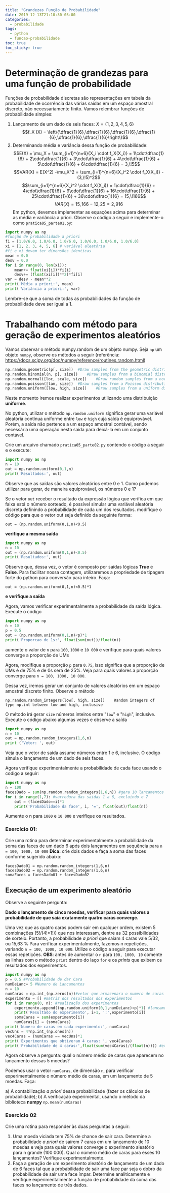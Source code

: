 ```yaml
---
title: "Grandezas Função de Probabilidade"
date: 2019-12-13T21:10:30-03:00
categories:
  - probabilidade
tags:
  - python
  - funcao-probabilidade
toc: true
toc_sticky: true
---
```


<script>
  MathJax = {
    tex: {inlineMath: [['$', '$'], ['\\(', '\\)']]}
  };
  </script>
  <script id="MathJax-script" async src="https://cdn.jsdelivr.net/npm/mathjax@3/es5/tex-chtml.js"></script>
  
   <script src="https://cdn.jsdelivr.net/npm/mermaid@8.4.0/dist/mermaid.min.js"></script>
 <script>mermaid.initialize({startOnLoad:true});</script>

# Determinação de grandezas para uma função de probabilidade
Funções de probabilidade discretas são representações em tabela da probabilidade de ocorrência das várias saídas em um espaço amostral discreto, não necessariamente finito. Vamos relembrar funções de probabilidade simples:
1. Lançamento de um dado de seis faces: $X = \{1, 2, 3, 4, 5,6\}$ $$f_X (X) = \left\{\dfrac{1}{6},\dfrac{1}{6},\dfrac{1}{6},\dfrac{1}{6},\dfrac{1}{6},\dfrac{1}{6}\right\}$$
2. Determinando média e variância dessa função de probabilidade: $$E(X) = \mu_X =  \sum_{i=1}^{n=6}{X_i \cdot f_X(X_i)} = 1\cdot\dfrac{1}{6} + 2\cdot\dfrac{1}{6} + 3\cdot\dfrac{1}{6} + 4\cdot\dfrac{1}{6} + 5\cdot\dfrac{1}{6} + 6\cdot\dfrac{1}{6}  = 3,\!5$$
$$VAR(X) = E(X^2) -\mu_X^2 = \sum_{i=1}^{n=6}{X_i^2 \cdot f_X(X_i)} - (3,\!5)^2$$
$$\sum_{i=1}^{n=6}{X_i^2 \cdot f_X(X_i)} = 1\cdot\dfrac{1}{6} + 4\cdot\dfrac{1}{6} + 9\cdot\dfrac{1}{6} + 16\cdot\dfrac{1}{6} + 25\cdot\dfrac{1}{6} + 36\cdot\dfrac{1}{6}  = 15,\!166$$
$$VAR(X) = 15,\!166 - 12,\!25 = 2,\!916$$
Em python, devemos implementar as equações acima para determinar as média e variância a priori. Observe o código a seguir e implemente-o como `pratica05_parte01.py`:

````python
import numpy as np
#função de probabilidade a priori
fi = [1.0/6.0, 1.0/6.0, 1.0/6.0, 1.0/6.0, 1.0/6.0, 1.0/6.0] 
xi = [1, 2, 3, 4, 5, 6] # variável aleatória
#fi e xi devem ter dimensões identicas
mean = 0.0
desv = 0.0
for i in range(0, len(xi)):
	mean+= float(xi[i])*fi[i]
	desv+= (float(xi[i])**2)*fi[i]
var = desv - mean**2
print('Média a priori:', mean)
print('Variância a priori:', var)
````
Lembre-se que a soma de todas as probabilidades da função de probabilidade deve ser igual a 1. 
 # Trabalhando com método para geração de experimentos aleatórios

Vamos observar o método numpy.random de um objeto numpy. Seja `np` um objeto `numpy`, observe os métodos a seguir (referência: https://docs.scipy.org/doc/numpy/reference/routines.random.html)
````python
np.random.geometric(p[, size])	#Draw samples from the geometric distribution.
np.random.binomial(n, p[, size])	#Draw samples from a binomial distribution.
np.random.normal([loc, scale, size])	#Draw random samples from a normal (Gaussian) distribution.
np.random.poisson([lam, size])	#Draw samples from a Poisson distribution.
np.random.uniform([low, high, size])	#Draw samples from a uniform distribution.
````


Neste momento iremos realizar experimentos utilizando uma distribuição **uniforme**.

No python, utilizar o método `np.random.uniform` significa gerar uma variável aleatória contínua uniforme entre `low` e `high` cuja saída é equiprovável. Porém, a saída não pertence a um espaço amostral contável, sendo necessária uma operação nesta saída para deixá-la em um conjunto contável.

Crie um arquivo chamado `pratica05_parte02.py` contendo o código a    seguir e o execute:           

````python
import numpy as np
n = 10
out = np.random.uniform(0,1,n)
print('Resultados:', out)
````

Observe que as saídas são valores aleatórios entre 0 e 1. Como podemos utilizar para gerar, de maneira equiprovável, os números 0 e 1?

Se o vetor `out` receber o resultado da expressão lógica que verifica em que faixa está o número sorteado, é possível simular uma variável aleatória discreta definindo a probabilidade de cada um dos resultados.
modifique o código para que o vetor out seja definido da seguinte forma:

    out = (np.random.uniform(0,1,n)<0.5)

**verifique a mesma saída**
````python
import numpy as np
n = 10
out = (np.random.uniform(0,1,n)<0.5)
print('Resultados:', out)
````

Observe que, dessa vez, o vetor é composto por saídas lógicas **True** e **False**. Para facilitar nossa contagem, utilizaremos a propriedade de tipagem forte do python para conversão para inteiro.
Faça:

    out = (np.random.uniform(0,1,n)<0.5)*1

**e verifique a saída**

Agora, vamos verificar experimentalmente a probabilidade da saída lógica. Execute o código
````python
import numpy as np
n = 10
p = 0.5
out = (np.random.uniform(0,1,n)<p)*1
print('Proporcao de 1s:', float(sum(out))/float(n))
````

aumente o valor de `n` para `100`, `1000` e `10 000` e verifique para quais valores converge a proporção de UMs

Agora, modifique a proporção `p` para `0.75`, isso significa que a proporção de UMs é de 75% e de 0s será de 25%. Veja para quais valores a proporção converge para `n = 100, 1000, 10 000`.

Dessa vez, iremos gerar um conjunto de valores aleatórios em um espaço amostral discreto finito. 
Observe o método 

    np.random.random_integers(low[, high, size])	Random integers of type np.int between low and high, inclusive

O método irá gerar `size` números inteiros entre "`low`" e "`high`", inclusive.
Execute o código abaixo algumas vezes e observe a saída
````python
import numpy as np
n = 10
out = np.random.random_integers(1,6,n)
print ('Vetor: ', out)
````

Veja que o vetor de saída assume números entre 1 e 6, inclusive. O código simula o lançamento de um dado de seis faces.

Agora verifique experimentalmente a probabilidade de cada face usando o codigo a seguir:
````python
import numpy as np
n = 100
facesDado = sum(np.random.random_integers(1,6,n)) #gera 10 lancamentos
for i in range(1,7): #varredura das saidas 1 a 6, excluindo o 7
	out = (facesDado==i)*1
	print('Probabilidade da face', i, '=', float(out)/float(n))
````

Aumente o n para `1000` e `10 000` e verifique os resultados.
### Exercício 01: 
Crie uma rotina para determinar experimentalmente a probabilidade da soma das faces de um dado 6 após dois lançamentos em sequência para `n = 100, 1000, 10 000`
**Dica:** crie dois dados e faça a soma das faces conforme sugerido abaixo:

    facesDado01 = np.random.random_integers(1,6,n)
    facesDado02 = np.random.random_integers(1,6,n)
    somaFaces = facesDado01 + facesDado02

## Execução de um experimento aleatório

Observe a seguinte pergunta:

**Dado o lançamento de cinco moedas, verificar para quais valores a probabilidade de que saia exatamente quatro caras converge.**

Uma vez que as quatro caras podem sair em qualquer ordem, existem 5 combinações (5!/(4!*1!)) que nos interessam, dentre as 32 possibilidades de sorteio. Portanto, a probabilidade *a priori* que saiam 4 caras vale 5/32, ou 15,63 %
Para verificar experimentalmente, fazemos n repetições, variando `n = 100, 1000, 10 000`. Utilize o código a seguir para executar essas repetições. **OBS**: antes de aumentar o `n` para `100, 1000, 10` comente as linhas com o método `print` dentro do laço `for` e os *prints* que exibem os resultados dos experimentos.
````python
import numpy as np
p = 0.5 #Probabilidade de dar Cara
numDeLanc= 5 #Numero de Lancamentos
n = 10
numCaras = np.int_(np.zeros(n))#vetor que armazenara o numero de caras em cada rodada
experimento = [] #matriz dos resultados dos experimentos
for i in range(0, n): #realização dos experimentos
	experimento.append((np.random.uniform(0,1,numDeLanc)<p)*1) #lancamento de 5 moedas
	print('Resultado do experimento', i+1, ':',experimento[i])
	somaCaras = sum(experimento[i])
	numCaras[i] = (somaCaras)
print('Numero de caras em cada experimento:', numCaras)
vecUns = 4*np.int_(np.ones(n))
vec4Caras = (numCaras == vecUns)*1
print('Experimentos que obtiveram 4 caras: ', vec4Caras)
print('Probabilidade de 4 caras:',float(sum(vec4Caras)/(float(n)))) #exibicao da probabilidade do experimento
````
Agora observe a pergunta: qual o número médio de caras que aparecem no lançamento dessas 5 moedas? 

Podemos usar o vetor `numCaras`, de dimensão `n`, para verificar experimentalmente o número médio de caras, em um lançamento de 5 moedas. Faça:

a) A contabilização *a priori* dessa probabilidade (fazer os cálculos de probabilidade);
b) A verificação experimental, usando o método da biblioteca **numpy** `np.mean(numCaras)`

### Exercício 02
Crie uma rotina para responder às duas perguntas a seguir:

 1. Uma moeda viciada tem 75% de chance de sair cara. Determine a probabilidade *a priori* de saírem 7 caras em um lançamento de 10 moedas e veja para quais valores converge o experimento aleatório para n grande (100 000). Qual o número médio de caras para esses 10 lançamentos? Verifique experimentalmente.
 2. Faça a geração de um experimento aleatório de lançamento de um dado de 6 faces tal que a probabilidade de sair uma face par seja o dobro da probabilidade de sair uma face ímpar. Determine analiticamente e verifique experimentalmente a função de probabilidade da soma das faces no lançamento de três dados.






